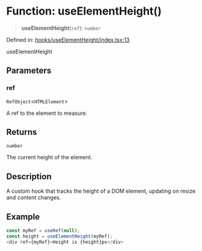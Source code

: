 # Function: useElementHeight()

> **useElementHeight**(`ref`): `number`

Defined in: [hooks/useElementHeight/index.tsx:13](https://github.com/onyx-og/prismal/blob/7e948b825c73ffc9bb10fe5a1890783eb7215c77/packages/react/src/hooks/useElementHeight/index.tsx#L13)

useElementHeight

## Parameters

### ref

`RefObject`\<`HTMLElement`\>

A ref to the element to measure.

## Returns

`number`

The current height of the element.

## Description

A custom hook that tracks the height of a DOM element, updating on resize and content changes.

## Example

```ts
const myRef = useRef(null);
const height = useElementHeight(myRef);
<div ref={myRef}>Height is {height}px</div>
```
